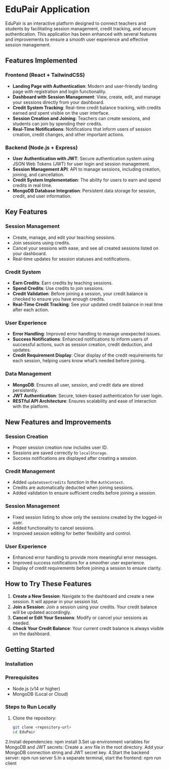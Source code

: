 # EduPair Application

EduPair is an interactive platform designed to connect teachers and students by facilitating session management, credit tracking, and secure authentication. This application has been enhanced with several features and improvements to ensure a smooth user experience and effective session management.

## Features Implemented

### Frontend (React + TailwindCSS)

- **Landing Page with Authentication**: Modern and user-friendly landing page with registration and login functionality.
- **Dashboard with Session Management**: View, create, edit, and manage your sessions directly from your dashboard.
- **Credit System Tracking**: Real-time credit balance tracking, with credits earned and spent visible on the user interface.
- **Session Creation and Joining**: Teachers can create sessions, and students can join by spending their credits.
- **Real-Time Notifications**: Notifications that inform users of session creation, credit changes, and other important actions.

### Backend (Node.js + Express)

- **User Authentication with JWT**: Secure authentication system using JSON Web Tokens (JWT) for user login and session management.
- **Session Management API**: API to manage sessions, including creation, joining, and cancellation.
- **Credit System Implementation**: The ability for users to earn and spend credits in real time.
- **MongoDB Database Integration**: Persistent data storage for session, credit, and user information.

## Key Features

### Session Management

- Create, manage, and edit your teaching sessions.
- Join sessions using credits.
- Cancel your sessions with ease, and see all created sessions listed on your dashboard.
- Real-time updates for session statuses and notifications.

### Credit System

- **Earn Credits**: Earn credits by teaching sessions.
- **Spend Credits**: Use credits to join sessions.
- **Credit Validation**: Before joining a session, your credit balance is checked to ensure you have enough credits.
- **Real-Time Credit Tracking**: See your updated credit balance in real time after each action.

### User Experience

- **Error Handling**: Improved error handling to manage unexpected issues.
- **Success Notifications**: Enhanced notifications to inform users of successful actions, such as session creation, credit deduction, and updates.
- **Credit Requirement Display**: Clear display of the credit requirements for each session, helping users know what’s needed before joining.

### Data Management

- **MongoDB**: Ensures all user, session, and credit data are stored persistently.
- **JWT Authentication**: Secure, token-based authentication for user login.
- **RESTful API Architecture**: Ensures scalability and ease of interaction with the platform.

## New Features and Improvements

### Session Creation

- Proper session creation now includes user ID.
- Sessions are saved correctly to `localStorage`.
- Success notifications are displayed after creating a session.

### Credit Management

- Added `updateUserCredits` function in the `AuthContext`.
- Credits are automatically deducted when joining sessions.
- Added validation to ensure sufficient credits before joining a session.

### Session Management

- Fixed session listing to show only the sessions created by the logged-in user.
- Added functionality to cancel sessions.
- Improved session editing for better flexibility and control.

### User Experience

- Enhanced error handling to provide more meaningful error messages.
- Improved success notifications for a smoother user experience.
- Display of credit requirements before joining a session to ensure clarity.

## How to Try These Features

1. **Create a New Session**: Navigate to the dashboard and create a new session. It will appear in your session list.
2. **Join a Session**: Join a session using your credits. Your credit balance will be updated accordingly.
3. **Cancel or Edit Your Sessions**: Modify or cancel your sessions as needed.
4. **Check Your Credit Balance**: Your current credit balance is always visible on the dashboard.

## Getting Started

### Installation

### Prerequisites

- Node.js (v14 or higher)
- MongoDB (Local or Cloud)

### Steps to Run Locally

1. Clone the repository:
   ```bash
   git clone <repository-url>
   cd EduPair
2.Install dependencies: 
  npm install 
3.Set up environment variables for MongoDB and JWT secrets:
  Create a .env file in the root directory.
  Add your MongoDB connection string and JWT secret key. 
4.Start the backend server: 
  npm run server 
5.In a separate terminal, start the frontend: 
  npm run client

